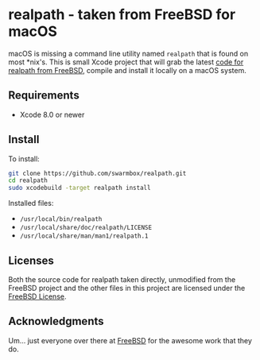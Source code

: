 # realpath - taken from FreeBSD for macOS

macOS is missing a command line utility named `realpath` that is found on most *nix's. This is small Xcode project that will grab the latest [code for realpath from FreeBSD](https://github.com/freebsd/freebsd/tree/master/bin/realpath), compile and install it locally on a macOS system.

## Requirements

- Xcode 8.0 or newer

## Install

To install:

```sh
git clone https://github.com/swarmbox/realpath.git
cd realpath
sudo xcodebuild -target realpath install
```

Installed files:

- `/usr/local/bin/realpath`
- `/usr/local/share/doc/realpath/LICENSE`
- `/usr/local/share/man/man1/realpath.1`

## Licenses

Both the source code for realpath taken directly, unmodified from the FreeBSD project and the other files in this project are licensed under the [FreeBSD License](https://github.com/swarmbox/realpath/blob/master/LICENSE).

## Acknowledgments

Um... just everyone over there at [FreeBSD](https://www.freebsd.org) for the awesome work that they do.

